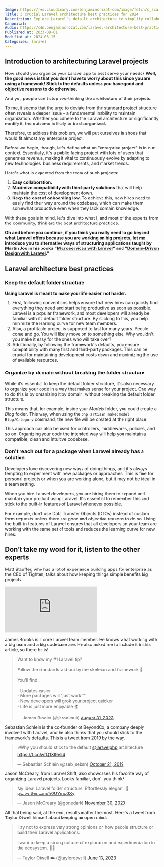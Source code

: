 ```yaml
---
Image: https://res.cloudinary.com/benjamincrozat-com/image/fetch/c_scale,f_webp,q_auto,w_1200/https://life-long-bunny.fra1.digitaloceanspaces.com/media-library/production/56/programmer_v_02_o9k1tl.jpg
Title: 3 crucial Laravel architecture best practices for 2024
Description: Explore Laravel's default architecture to simplify collaboration, compatibility, and onboarding.
Canonical: 
Audio: https://cdn.benjamincrozat.com/laravel-architecture-best-practices.mp3
Published at: 2023-09-01
Modified at: 2024-03-15
Categories: laravel
---
```


## Introduction to architecturing Laravel projects

How should you organize your Laravel app to best serve your needs? **Well, the good news is that you don't have to worry about this since you are using a framework! Stick to the defaults unless you have good and objective reasons to do otherwise.**

And yet, people can't stop overthinking the architecture of their projects.

To me, it seems that the urge to deviate from the standard project structure often reveals a deeper issue - a fundamental inability to maintain organization. Whether you adhere to the Laravel architecture or significantly modify it, the outcome is likely to be disorganized.

Therefore, to address this problem, we will put ourselves in shoes that would fit almost any enterprise project.

Before we begin, though, let's define what an "enterprise project" is in our context. Essentially, it's a public facing project with lots of users that generates revenue, making it vital to continuously evolve by adapting to new technologies, business requirements, and market trends.

Here's what is expected from the team of such projects:
1. **Easy collaboration.**
2. **Maximize compatibility with third-party solutions** that will help maintain the cost of development down.
3. **Keep the cost of onboarding low.** To achieve this, new hires need to easily find their way around the codebase, which can make them somewhat productive even when they lack domain knowledge.

With these goals in mind, let's dive into what I, and most of the experts from the community, think are the best architecture practices.

**Oh and before you continue, if you think you really need to go beyond what Laravel offers because you are working on big projects, let me introduce you to alternative ways of structuring applications taught by Martin Joe in his books "[Microservices with
Laravel](/recommends/microservices-laravel)" and "[Domain-Driven Design with Laravel](/recommends/domain-driven-laravel)."**

## Laravel architecture best practices

### Keep the default folder structure

**Using Laravel is meant to make your life easier, not harder.**

1. First, following conventions helps ensure that new hires can quickly find everything they need and start being productive as soon as possible. Laravel is a popular framework, and most developers will already be familiar with its default folder structure. By sticking to this, you help minimize the learning curve for new team members.
2. Also, a profitable project is supposed to last for many years. People come and go. You will likely move on to something else. Why wouldn't you make it easy for the ones who will take over?
3. Additionally, by following the framework's defaults, you ensure compatibility with many first and third-party packages. This can be crucial for maintaining development costs down and maximizing the use of available resources.

### Organize by domain without breaking the folder structure

While it's essential to keep the default folder structure, it's also necessary to organize your code in a way that makes sense for your project.  One way to do this is by organizing it by domain, without breaking the default folder structure.

This means that, for example, inside your *Models* folder, you could create a *Blog* folder. This way, when using the `php artisan make:model Blog/Category` command, the new file will be created at the right place.

This approach can also be used for controllers, middlewares, policies, and so on. Organizing your code the intended way will help you maintain a compatible, clean and intuitive codebase.

### Don't reach out for a package when Laravel already has a solution

Developers love discovering new ways of doing things, and it's always tempting to experiment with new packages or approaches. This is fine for personal projects or when you are working alone, but it may not be ideal in a team setting.

When you hire Laravel developers, you are hiring them to expand and maintain your product using Laravel. It's essential to remember this and stick to the built-in features of Laravel whenever possible.

For example, don't use Data Transfer Objects (DTOs) instead of custom form requests unless there are good and objective reasons to do so. Using the built-in features of Laravel ensures that all developers on your team are working with the same set of tools and reduces the learning curve for new hires.

## Don't take my word for it, listen to the other experts

Matt Stauffer, who has a lot of experience building apps for enterprise as the CEO of Tighten, talks about how keeping things simple benefits big projects.

<iframe src="https://www.youtube.com/embed/KBigS5vLwZk?si=M4tVBih9-T7YRb7N" title="YouTube video player" frameborder="0" allow="accelerometer; autoplay; clipboard-write; encrypted-media; gyroscope; picture-in-picture; web-share" allowfullscreen></iframe>

James Brooks is a core Laravel team member. He knows what working with a big team and a big codebase are. He also asked me to include it in this article, so there he is!

<blockquote class="twitter-tweet"><p lang="en" dir="ltr">Want to know my #1 Laravel tip?<br><br>Follow the standards laid out by the skeleton and framework 👏<br><br>You&#39;ll find:<br><br>- Updates easier<br>- More packages will &quot;just work&quot;™<br>- New developers will grok your project quicker<br>- Life is just more enjoyable 🏄</p>&mdash; James Brooks (@jbrooksuk) <a href="https://twitter.com/jbrooksuk/status/1697182125663945015?ref_src=twsrc%5Etfw">August 31, 2023</a></blockquote>

Sebastian Schlein is the co-founder of BeyondCo, a company deeply involved with Laravel, and he also thinks that you should stick to the framework's defaults. This is a tweet from 2019 by the way.

<blockquote class="twitter-tweet"><p lang="en" dir="ltr">⚡️Why you should stick to the default <a href="https://twitter.com/laravelphp?ref_src=twsrc%5Etfw">@laravelphp</a> architecture <a href="https://t.co/wfQ1Xl9eh4">https://t.co/wfQ1Xl9eh4</a></p>&mdash; Sebastian Schlein (@seb_sebsn) <a href="https://twitter.com/seb_sebsn/status/1186228940555345921?ref_src=twsrc%5Etfw">October 21, 2019</a></blockquote>

Jason McCreary, from Laravel Shift, also showcases his favorite way of organizing Laravel projects. Looks familiar, don't you think?

<blockquote class="twitter-tweet"><p lang="en" dir="ltr">My ideal Laravel folder structure. Effortlessly elegant. 👀 <a href="https://t.co/h0UYrnc6Xy">pic.twitter.com/h0UYrnc6Xy</a></p>&mdash; Jason McCreary (@gonedark) <a href="https://twitter.com/gonedark/status/1333474208123412488?ref_src=twsrc%5Etfw">November 30, 2020</a></blockquote>

All that being said, at the end, results matter the most. Here's a tweet from Taylor Otwell himself about keeping an open mind:

<blockquote class="twitter-tweet"><p lang="en" dir="ltr">I try not to express very strong opinions on how people structure or build their Laravel applications.<br><br>I want to keep a strong culture of exploration and experimentation in the ecosystem. 👩‍🔬</p>&mdash; Taylor Otwell ☁️ (@taylorotwell) <a href="https://twitter.com/taylorotwell/status/1668580181504606208?ref_src=twsrc%5Etfw">June 13, 2023</a></blockquote>
